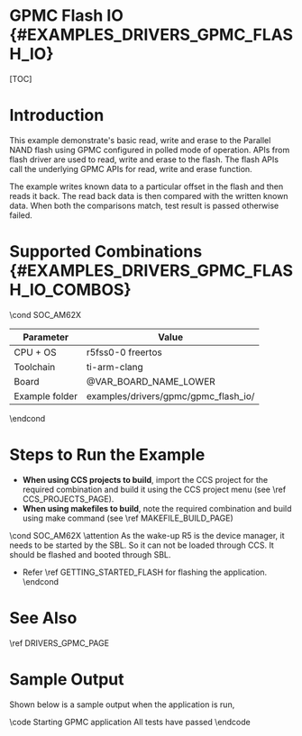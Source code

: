 # GPMC Flash IO {#EXAMPLES_DRIVERS_GPMC_FLASH_IO}

[TOC]

# Introduction

This example demonstrate's basic read, write and erase to the Parallel NAND flash using GPMC configured in polled mode of operation. APIs from flash driver are used to read, write and erase to the flash. The flash APIs call the underlying GPMC APIs for read, write and erase function.

The example writes known data to a particular offset in the flash and then reads it back. The read back data is then compared with the written known data.
When both the comparisons match, test result is passed otherwise failed.


# Supported Combinations {#EXAMPLES_DRIVERS_GPMC_FLASH_IO_COMBOS}

\cond SOC_AM62X

 Parameter      | Value
 ---------------|-----------
 CPU + OS       | r5fss0-0 freertos
 Toolchain      | ti-arm-clang
 Board          | @VAR_BOARD_NAME_LOWER
 Example folder | examples/drivers/gpmc/gpmc_flash_io/

\endcond

# Steps to Run the Example

- **When using CCS projects to build**, import the CCS project for the required combination
  and build it using the CCS project menu (see \ref CCS_PROJECTS_PAGE).
- **When using makefiles to build**, note the required combination and build using
  make command (see \ref MAKEFILE_BUILD_PAGE)

\cond SOC_AM62X
\attention As the wake-up R5 is the device manager, it needs to be started by the SBL. So it can not be loaded through CCS. It should be flashed and booted through SBL.

- Refer \ref GETTING_STARTED_FLASH for flashing the application.
\endcond

# See Also

\ref DRIVERS_GPMC_PAGE

# Sample Output

Shown below is a sample output when the application is run,

\code
Starting GPMC application
All tests have passed
\endcode